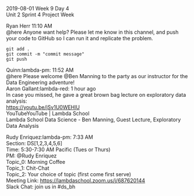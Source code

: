 
2019-08-01 Week 9 Day 4    
Unit 2 Sprint 4 
Project Week   


Ryan Herr 11:10 AM  
@here Anyone want help? Please let me know in this channel, and push your code to GitHub so I can run it and replicate the problem.  
```
git add .
git commit -m "commit message"
git push
```

Quinn:lambda-pm: 11:52 AM  
@here Please welcome @Ben Manning to the party as our instructor for the Data Engineering adventure!  
Aaron Gallant:lambda-red:  1 hour ago  
In case you missed, he gave a great brown bag lecture on exploratory data analysis:   
https://youtu.be/jSv1U0WEHlU  
YouTubeYouTube | Lambda School  
Lambda School Data Science - Ben Manning, Guest Lecture, Exploratory Data Analysis  

Rudy Enriquez:lambda-pm: 7:33 AM  
Section: DS[1,2,3,4,5,6]  
Time: 5:30-7:30 AM Pacific (Tues or Thurs)  
PM: @Rudy Enriquez  
Topic_0: Morning Coffee  
Topic_1: Chit-Chat  
Topic_2: Your choice of topic (first come first serve)  
Meeting Link: https://lambdaschool.zoom.us/j/687620144  
Slack Chat: join us in #ds_bh  
